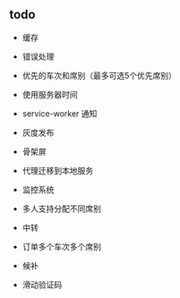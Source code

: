## todo

+ 缓存
+ 错误处理
+ 优先的车次和席别（最多可选5个优先席别）
+ 使用服务器时间
+ service-worker 通知
+ 灰度发布
+ 骨架屏
+ 代理迁移到本地服务
+ 监控系统
+ 多人支持分配不同席别
+ 中转
+ 订单多个车次多个席别

+ 候补
+ 滑动验证码
